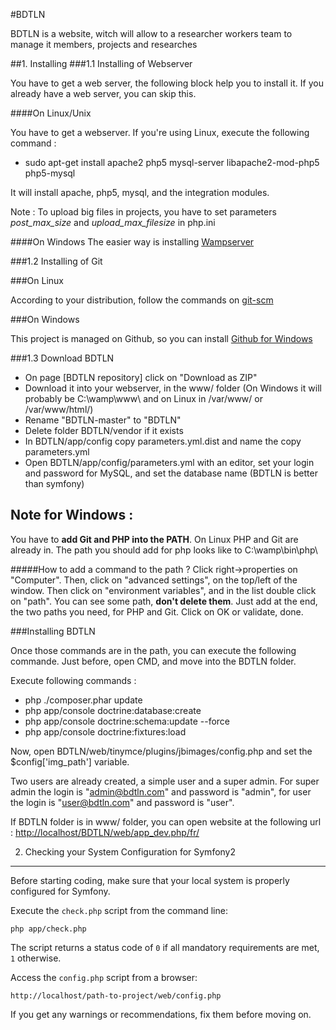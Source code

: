 #BDTLN

BDTLN is a website, witch will allow to a researcher workers team to manage it members, projects and researches

##1. Installing
###1.1 Installing of Webserver

You have to get a web server, the following block help you to install it. If you already have a web server, you can skip this.

####On Linux/Unix

You have to get a webserver. If you're using Linux, execute the following command :
 * sudo apt-get install apache2 php5 mysql-server libapache2-mod-php5 php5-mysql

It will install apache, php5, mysql, and the integration modules.

Note : To upload big files in projects, you have to set parameters *post_max_size* and *upload_max_filesize* in php.ini

####On Windows
The easier way is installing [Wampserver](http://wampserver.com)


###1.2 Installing of Git

###On Linux

According to your distribution, follow the commands on [git-scm](https://git-scm.herokuapp.com/download/linux)

###On Windows

This project is managed on Github, so you can install [Github for Windows](https://windows.github.com/)

###1.3 Download BDTLN

 * On page [BDTLN repository] click on "Download as ZIP"
 * Download it into your webserver, in the www/ folder
   (On Windows it will probably be C:\wamp\www\ and on Linux in /var/www/ or /var/www/html/)
 * Rename "BDTLN-master" to "BDTLN"
 * Delete folder BDTLN/vendor if it exists
 * In BDTLN/app/config copy parameters.yml.dist and name the copy parameters.yml
 * Open BDTLN/app/config/parameters.yml with an editor, set your login and password for MySQL, and set the database name (BDTLN is better than symfony)

Note for Windows :
-----------------
You have to **add Git and PHP into the PATH**. On Linux PHP and Git are already in.
The path you should add for php looks like to C:\wamp\bin\php<version>\

#####How to add a command to the path ?
Click right->properties on "Computer". Then, click on "advanced settings", on the top/left of the window. Then click on "environment variables", and in the list double click on "path". You can see some path, **don't delete them**. Just add at the end, the two paths you need, for PHP and Git.
Click on OK or validate, done.

###Installing BDTLN

Once those commands are in the path, you can execute the following commande.
Just before, open CMD, and move into the BDTLN folder.

Execute following commands :
+ php ./composer.phar update
+ php app/console doctrine:database:create
+ php app/console doctrine:schema:update --force
+ php app/console doctrine:fixtures:load

Now, open BDTLN/web/tinymce/plugins/jbimages/config.php and set the $config['img_path'] variable.


Two users are already created, a simple user and a super admin.
For super admin the login is "admin@bdtln.com" and password is "admin", for user the login is "user@bdtln.com" and password is "user".

If BDTLN folder is in www/ folder, you can open website at the following url :
[http://localhost/BDTLN/web/app_dev.php/fr/](http://localhost/BDTLN/web/app_dev.php/fr/)


2) Checking your System Configuration for Symfony2
---------------------------------------------------

Before starting coding, make sure that your local system is properly
configured for Symfony.

Execute the `check.php` script from the command line:

    php app/check.php

The script returns a status code of `0` if all mandatory requirements are met,
`1` otherwise.

Access the `config.php` script from a browser:

    http://localhost/path-to-project/web/config.php

If you get any warnings or recommendations, fix them before moving on.
